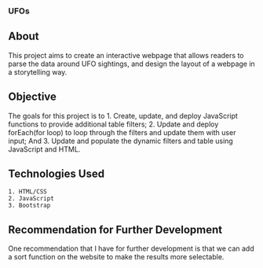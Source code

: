 ### UFOs 

## About 

This project aims to create an interactive webpage that allows readers to parse the data around UFO sightings, and design the layout of a webpage in a storytelling way. 


## Objective

The goals for this project is to 
    1. Create, update, and deploy JavaScript functions to provide additional table filters;
    2. Update and deploy forEach(for loop) to loop through the filters and update them with user input; And 
    3. Update and populate the dynamic filters and table using JavaScript and HTML. 

## Technologies Used 

    1. HTML/CSS
    2. JavaScript
    3. Bootstrap


## Recommendation for Further Development 

One recommendation that I have for further development is that we can add a sort function on the website to make the results more selectable.